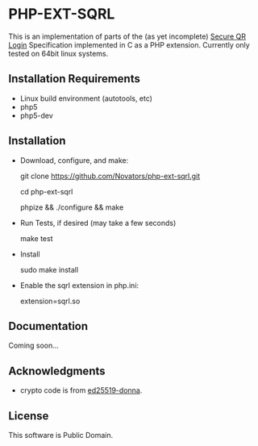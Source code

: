 PHP-EXT-SQRL
============
This is an implementation of parts of the (as yet incomplete) [Secure QR Login](https://www.grc.com/sqrl/sqrl.htm) Specification implemented in C as a PHP extension.  Currently only tested on 64bit linux systems.

Installation Requirements
-------------------------
* Linux build environment (autotools, etc)
* php5
* php5-dev

Installation
------------
* Download, configure, and make:

	
	git clone https://github.com/Novators/php-ext-sqrl.git
	
	cd php-ext-sqrl
	
	phpize && ./configure && make
	

* Run Tests, if desired (may take a few seconds)

	
	make test
	

* Install

	
	sudo make install
	

* Enable the sqrl extension in php.ini:

	
	extension=sqrl.so
	

Documentation
-------------
Coming soon...

Acknowledgments
---------------
* crypto code is from [ed25519-donna](https://github.com/floodyberry/ed25519-donna).

License
-------
This software is Public Domain.
